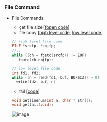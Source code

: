 
### File Command
* File Commands
   * get file size [[fopen code](https://github.com/csbyun-data/C-Pro/blob/main/chap03/FileCmd/file_size_fopen.c)]
   * file copy [[high level code](https://github.com/csbyun-data/C-Pro/blob/main/chap03/File/file_copy1.c), [low level code](https://github.com/csbyun-data/C-Pro/blob/main/chap03/FileCmd/file_copy_open.c)]
   ```c
   // ligh level file code
   FILE *srcfp, *objfp;
   //..
   while ((ch = fgetc(srcfp)) != EOF)
      fputc(ch,objfp);
   ```
   ```c
   // low level file code
   int fd1, fd2;
   while ((n = read(fd1, buf, BUFSIZ)) > 0) 
     write(fd2, buf, n)
   ```
   
   * tail [[code](https://github.com/csbyun-data/C-Pro/blob/main/chap03/FileCmd/tail.c)]
   ```c
   void getlinenum(int n, char * str[]);
   void gettail(void);
   ```
   ![image](https://github.com/user-attachments/assets/4f5a3877-4451-4407-9fb1-49517254e0a1)

   

